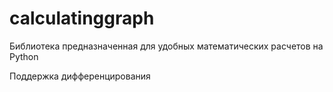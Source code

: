 # calculatinggraph

Библиотека предназначенная для удобных математических расчетов на Python

Поддержка дифференцирования

